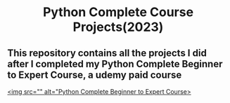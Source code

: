 ﻿<center><h1>Python Complete Course Projects(2023)</h1></center>
<h2>This repository contains all the projects I did after I completed my Python Complete Beginner to Expert Course, a udemy paid course</h2>

<a href="https://www.udemy.com/course-dashboard-redirect/?course_id=1871636"><img src="" alt="Python Complete Beginner to Expert Course></a>
